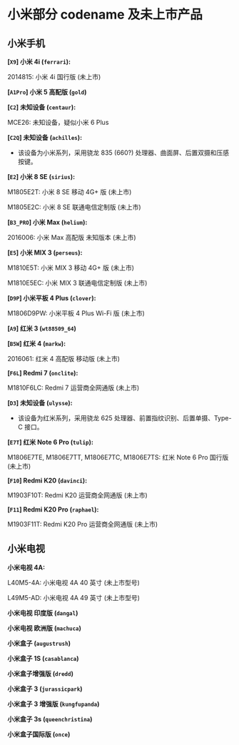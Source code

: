 # 小米部分 codename 及未上市产品

## 小米手机

**[`X9`] 小米 4i (`ferrari`):**

2014815: 小米 4i 国行版 (未上市)

**[`A1Pro`] 小米 5 高配版 (`gold`)**

**[`C2`] 未知设备 (`centaur`):**

MCE26: 未知设备，疑似小米 6 Plus

**[`C2Q`] 未知设备 (`achilles`):**

- 该设备为小米系列，采用骁龙 835 (660?) 处理器、曲面屏、后置双摄和压感按键。

**[`E2`] 小米 8 SE (`sirius`):**

M1805E2T: 小米 8 SE 移动 4G+ 版 (未上市)

M1805E2C: 小米 8 SE 联通电信定制版 (未上市)

**[`B3_PRO`] 小米 Max (`helium`):**

2016006: 小米 Max 高配版 未知版本 (未上市)

**[`E5`] 小米 MIX 3 (`perseus`):**

M1810E5T: 小米 MIX 3 移动 4G+ 版 (未上市)

M1810E5EC: 小米 MIX 3 联通电信定制版 (未上市)

**[`D9P`] 小米平板 4 Plus (`clover`):**

M1806D9PW: 小米平板 4 Plus Wi-Fi 版 (未上市)

**[`A9`] 红米 3 (`wt88509_64`)**

**[`B5W`] 红米 4 (`markw`):**

2016061: 红米 4 高配版 移动版 (未上市)

**[`F6L`] Redmi 7 (`onclite`):**

M1810F6LC: Redmi 7 运营商全网通版 (未上市)

**[`D3`] 未知设备 (`ulysse`):**

- 该设备为红米系列，采用骁龙 625 处理器、前置指纹识别、后置单摄、Type-C 接口。

**[`E7T`] 红米 Note 6 Pro (`tulip`):**

M1806E7TE, M1806E7TT, M1806E7TC, M1806E7TS: 红米 Note 6 Pro 国行版 (未上市)

**[`F10`] Redmi K20 (`davinci`):**

M1903F10T: Redmi K20 运营商全网通版 (未上市)

**[`F11`] Redmi K20 Pro (`raphael`):**

M1903F11T: Redmi K20 Pro 运营商全网通版 (未上市)

## 小米电视

**小米电视 4A:**

L40M5-4A: 小米电视 4A 40 英寸 (未上市型号)

L49M5-AD: 小米电视 4A 49 英寸 (未上市型号)

**小米电视 印度版 (`dangal`)**

**小米电视 欧洲版 (`machuca`)**

**小米盒子 (`augustrush`)**

**小米盒子 1S (`casablanca`)**

**小米盒子增强版 (`dredd`)**

**小米盒子 3 (`jurassicpark`)**

**小米盒子 3 增强版 (`kungfupanda`)**

**小米盒子 3s (`queenchristina`)**

**小米盒子国际版 (`once`)**
